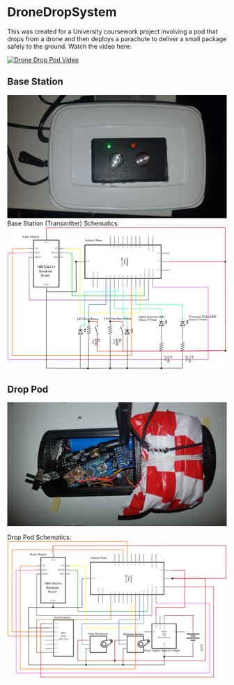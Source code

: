 # DroneDropSystem
This was created for a University coursework project involving a pod that drops from a drone and then deploys a parachute to deliver a small package safely to the ground.
Watch the video here:

[![Drone Drop Pod Video](https://img.youtube.com/vi/UZBA4tZbndI/0.jpg)](https://www.youtube.com/watch?v=UZBA4tZbndI)

## Base Station
![](https://raw.githubusercontent.com/Mallington/DroneDropSystem/master/Pictures/BaseStationTransmitter.jpg)
Base Station (Transmitter) Schematics:
![](https://raw.githubusercontent.com/Mallington/DroneDropSystem/master/Schematics/BaseStationSchematic.png)

## Drop Pod
![](https://raw.githubusercontent.com/Mallington/DroneDropSystem/master/Pictures/DropPodInternals.jpg)

Drop Pod Schematics:
![](https://raw.githubusercontent.com/Mallington/DroneDropSystem/master/Schematics/DropPodSchematic.png)
